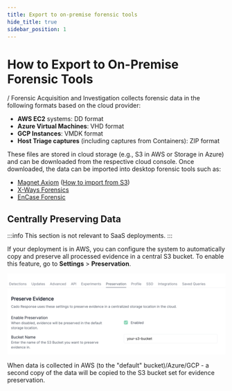 ```yaml
---
title: Export to on-premise forensic tools
hide_title: true
sidebar_position: 1
---
```


# How to Export to On-Premise Forensic Tools

/ Forensic Acquisition and Investigation collects forensic data in the following formats based on the cloud provider:

- **AWS EC2** systems: DD format
- **Azure Virtual Machines**: VHD format
- **GCP Instances**: VMDK format
- **Host Triage captures** (including captures from Containers): ZIP format

These files are stored in cloud storage (e.g., S3 in AWS or Storage in Azure) and can be downloaded from the respective cloud console. Once downloaded, the data can be imported into desktop forensic tools such as:

- [Magnet Axiom](https://www.magnetforensics.com/products/magnet-axiom/) ([How to import from S3](https://www.magnetforensics.com/docs/axiom/html/Content/en-us/acquire-cloud/acquire-amazon-s3.htm))
- [X-Ways Forensics](https://www.x-ways.net/forensics/)
- [EnCase Forensic](https://www.opentext.com/products/encase-forensic)

## Centrally Preserving Data

:::info
This section is not relevant to SaaS deployments.
:::

If your deployment is in AWS, you can configure the system to automatically copy and preserve all processed evidence in a central S3 bucket. To enable this feature, go to **Settings** > **Preservation**.


![Preservation](/img/preserve.png)

When data is collected in AWS (to the "default" bucket)/Azure/GCP - a second copy of the data will be copied to the S3 bucket set for evidence preservation.

